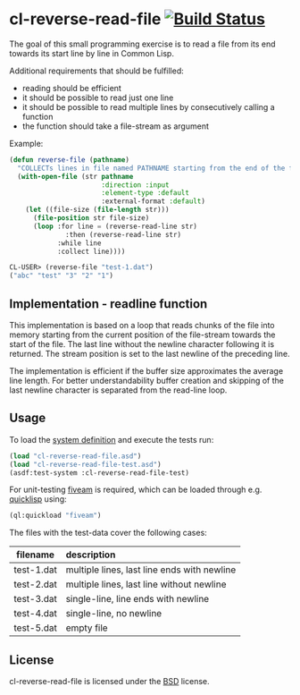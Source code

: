 # cl-reverse-read-file [![Build Status](https://travis-ci.org/charcodelimit/cl-reverse-read-file.svg?branch=readline-loop)](https://travis-ci.org/charcodelimit/cl-reverse-read-file)

The goal of this small programming exercise is to read a file 
from its end towards its start line by line in Common Lisp.

Additional requirements that should be fulfilled:
 - reading should be efficient
 - it should be possible to read just one line
 - it should be possible to read multiple lines
   by consecutively calling a function
 - the function should take a file-stream as argument

Example:

```lisp
(defun reverse-file (pathname)
  "COLLECTs lines in file named PATHNAME starting from the end of the file"
  (with-open-file (str pathname
                       :direction :input
                       :element-type :default
                       :external-format :default)
    (let ((file-size (file-length str)))
      (file-position str file-size)
      (loop :for line = (reverse-read-line str)
              :then (reverse-read-line str)
            :while line
            :collect line))))
```

```lisp
CL-USER> (reverse-file "test-1.dat")
("abc" "test" "3" "2" "1")
```

## Implementation - readline function

This implementation is based on a loop that reads chunks of the file
into memory starting from the current position of the file-stream
towards the start of the file. The last line without the newline
character following it is returned. The stream position is set to the 
last newline of the preceding line.

The implementation is efficient if the buffer size approximates the
average line length. For better understandability buffer creation and
skipping of the last newline character is separated from the
read-line loop.

## Usage

To load the [system definition](https://common-lisp.net/project/asdf/) and execute the tests run:
```lisp
(load "cl-reverse-read-file.asd")
(load "cl-reverse-read-file-test.asd")
(asdf:test-system :cl-reverse-read-file-test)
```

For unit-testing [fiveam](https://github.com/sionescu/fiveam) is required, which can be loaded through e.g. [quicklisp](https://www.quicklisp.org) using:
```lisp
(ql:quickload "fiveam")
```

The files with the test-data cover the following cases:

| filename | description |
|:-:|:-|
| test-1.dat | multiple lines, last line ends with newline |
| test-2.dat | multiple lines, last line without newline |
| test-3.dat | single-line, line ends with newline |
| test-4.dat | single-line, no newline |
| test-5.dat | empty file |

## License

cl-reverse-read-file is licensed under the [BSD](http://www.opensource.org/licenses/bsd-license.php) license.
